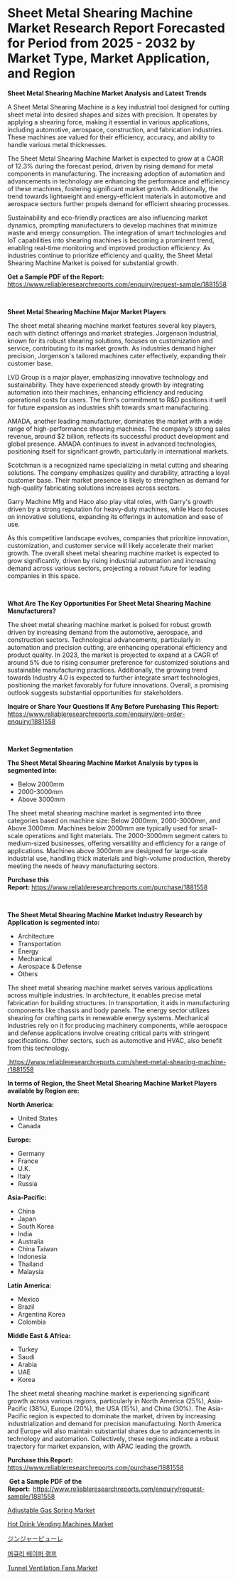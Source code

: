<p><h1>Sheet Metal Shearing Machine Market Research Report Forecasted for Period from 2025 -  2032 by Market Type, Market Application, and Region</h1></p><p><strong>Sheet Metal Shearing Machine Market Analysis and Latest Trends</strong></p>
<p><p>A Sheet Metal Shearing Machine is a key industrial tool designed for cutting sheet metal into desired shapes and sizes with precision. It operates by applying a shearing force, making it essential in various applications, including automotive, aerospace, construction, and fabrication industries. These machines are valued for their efficiency, accuracy, and ability to handle various metal thicknesses.</p><p>The Sheet Metal Shearing Machine Market is expected to grow at a CAGR of 12.3% during the forecast period, driven by rising demand for metal components in manufacturing. The increasing adoption of automation and advancements in technology are enhancing the performance and efficiency of these machines, fostering significant market growth. Additionally, the trend towards lightweight and energy-efficient materials in automotive and aerospace sectors further propels demand for efficient shearing processes. </p><p>Sustainability and eco-friendly practices are also influencing market dynamics, prompting manufacturers to develop machines that minimize waste and energy consumption. The integration of smart technologies and IoT capabilities into shearing machines is becoming a prominent trend, enabling real-time monitoring and improved production efficiency. As industries continue to prioritize efficiency and quality, the Sheet Metal Shearing Machine Market is poised for substantial growth.</p></p>
<p><strong>Get a Sample PDF of the Report:&nbsp;</strong> <a href="https://www.reliableresearchreports.com/enquiry/request-sample/1881558?utm_campaign=38&utm_medium=2&utm_source=Github&utm_content=ia&utm_term=10042025&utm_id=sheet-metal-shearing-machine">https://www.reliableresearchreports.com/enquiry/request-sample/1881558</a></p>
<p>&nbsp;</p>
<p><strong>Sheet Metal Shearing Machine Major Market Players</strong></p>
<p><p>The sheet metal shearing machine market features several key players, each with distinct offerings and market strategies. Jorgenson Industrial, known for its robust shearing solutions, focuses on customization and service, contributing to its market growth. As industries demand higher precision, Jorgenson's tailored machines cater effectively, expanding their customer base.</p><p>LVD Group is a major player, emphasizing innovative technology and sustainability. They have experienced steady growth by integrating automation into their machines, enhancing efficiency and reducing operational costs for users. The firm's commitment to R&D positions it well for future expansion as industries shift towards smart manufacturing.</p><p>AMADA, another leading manufacturer, dominates the market with a wide range of high-performance shearing machines. The company’s strong sales revenue, around $2 billion, reflects its successful product development and global presence. AMADA continues to invest in advanced technologies, positioning itself for significant growth, particularly in international markets.</p><p>Scotchman is a recognized name specializing in metal cutting and shearing solutions. The company emphasizes quality and durability, attracting a loyal customer base. Their market presence is likely to strengthen as demand for high-quality fabricating solutions increases across sectors.</p><p>Garry Machine Mfg and Haco also play vital roles, with Garry's growth driven by a strong reputation for heavy-duty machines, while Haco focuses on innovative solutions, expanding its offerings in automation and ease of use.</p><p>As this competitive landscape evolves, companies that prioritize innovation, customization, and customer service will likely accelerate their market growth. The overall sheet metal shearing machine market is expected to grow significantly, driven by rising industrial automation and increasing demand across various sectors, projecting a robust future for leading companies in this space.</p></p>
<p>&nbsp;</p>
<p><strong>What Are The Key Opportunities For Sheet Metal Shearing Machine Manufacturers?</strong></p>
<p><p>The sheet metal shearing machine market is poised for robust growth driven by increasing demand from the automotive, aerospace, and construction sectors. Technological advancements, particularly in automation and precision cutting, are enhancing operational efficiency and product quality. In 2023, the market is projected to expand at a CAGR of around 5% due to rising consumer preference for customized solutions and sustainable manufacturing practices. Additionally, the growing trend towards Industry 4.0 is expected to further integrate smart technologies, positioning the market favorably for future innovations. Overall, a promising outlook suggests substantial opportunities for stakeholders.</p></p>
<p><strong>Inquire or Share Your Questions If Any Before Purchasing This Report:</strong> <a href="https://www.reliableresearchreports.com/enquiry/pre-order-enquiry/1881558?utm_campaign=38&utm_medium=2&utm_source=Github&utm_content=ia&utm_term=10042025&utm_id=sheet-metal-shearing-machine">https://www.reliableresearchreports.com/enquiry/pre-order-enquiry/1881558</a></p>
<p>&nbsp;</p>
<p><strong>Market Segmentation</strong></p>
<p><strong>The Sheet Metal Shearing Machine Market Analysis by types is segmented into:</strong></p>
<p><ul><li>Below 2000mm</li><li>2000-3000mm</li><li>Above 3000mm</li></ul></p>
<p><p>The sheet metal shearing machine market is segmented into three categories based on machine size: Below 2000mm, 2000-3000mm, and Above 3000mm. Machines below 2000mm are typically used for small-scale operations and light materials. The 2000-3000mm segment caters to medium-sized businesses, offering versatility and efficiency for a range of applications. Machines above 3000mm are designed for large-scale industrial use, handling thick materials and high-volume production, thereby meeting the needs of heavy manufacturing sectors.</p></p>
<p><strong>Purchase this Report:&nbsp;</strong><a href="https://www.reliableresearchreports.com/purchase/1881558?utm_campaign=38&utm_medium=2&utm_source=Github&utm_content=ia&utm_term=10042025&utm_id=sheet-metal-shearing-machine">https://www.reliableresearchreports.com/purchase/1881558</a></p>
<p>&nbsp;</p>
<p><strong>The Sheet Metal Shearing Machine Market Industry Research by Application is segmented into:</strong></p>
<p><ul><li>Architecture</li><li>Transportation</li><li>Energy</li><li>Mechanical</li><li>Aerospace & Defense</li><li>Others</li></ul></p>
<p><p>The sheet metal shearing machine market serves various applications across multiple industries. In architecture, it enables precise metal fabrication for building structures. In transportation, it aids in manufacturing components like chassis and body panels. The energy sector utilizes shearing for crafting parts in renewable energy systems. Mechanical industries rely on it for producing machinery components, while aerospace and defense applications involve creating critical parts with stringent specifications. Other sectors, such as automotive and HVAC, also benefit from this technology.</p></p>
<p><a href="https://www.reliableresearchreports.com/sheet-metal-shearing-machine-r1881558?utm_campaign=38&utm_medium=2&utm_source=Github&utm_content=ia&utm_term=10042025&utm_id=sheet-metal-shearing-machine">&nbsp;https://www.reliableresearchreports.com/sheet-metal-shearing-machine-r1881558</a></p>
<p><strong>In terms of Region, the Sheet Metal Shearing Machine Market Players available by Region are:</strong></p>
<p>
    <p> <strong> North America: </strong>
        <ul>
            <li>United States</li>
            <li>Canada</li>
        </ul>
        </p> 
    <p> <strong> Europe: </strong>
        <ul>
            <li>Germany</li>
            <li>France</li>
            <li>U.K.</li>
            <li>Italy</li>
            <li>Russia</li>
        </ul>
        </p> 
    <p> <strong> Asia-Pacific: </strong>
        <ul>
            <li>China</li>
            <li>Japan</li>
            <li>South Korea</li>
            <li>India</li>
            <li>Australia</li>
            <li>China Taiwan</li>
            <li>Indonesia</li>
            <li>Thailand</li>
            <li>Malaysia</li>
        </ul>
        </p> 
    <p> <strong> Latin America: </strong>
        <ul>
            <li>Mexico</li>
            <li>Brazil</li>
            <li>Argentina Korea</li>
            <li>Colombia</li>
        </ul>
        </p> 
    <p> <strong> Middle East & Africa: </strong>
        <ul>
            <li>Turkey</li>
            <li>Saudi</li>
            <li>Arabia</li>
            <li>UAE</li>
            <li>Korea</li>
        </ul>
    </p>
    </p>
<p><p>The sheet metal shearing machine market is experiencing significant growth across various regions, particularly in North America (25%), Asia-Pacific (38%), Europe (20%), the USA (15%), and China (30%). The Asia-Pacific region is expected to dominate the market, driven by increasing industrialization and demand for precision manufacturing. North America and Europe will also maintain substantial shares due to advancements in technology and automation. Collectively, these regions indicate a robust trajectory for market expansion, with APAC leading the growth.</p></p>
<p><strong>Purchase this Report: </strong><a href="https://www.reliableresearchreports.com/purchase/1881558?utm_campaign=38&utm_medium=2&utm_source=Github&utm_content=ia&utm_term=10042025&utm_id=sheet-metal-shearing-machine">https://www.reliableresearchreports.com/purchase/1881558</a></p>
<p>&nbsp;<strong>Get a Sample PDF of the Report:&nbsp;&nbsp;</strong><a href="https://www.reliableresearchreports.com/enquiry/request-sample/1881558?utm_campaign=38&utm_medium=2&utm_source=Github&utm_content=ia&utm_term=10042025&utm_id=sheet-metal-shearing-machine">https://www.reliableresearchreports.com/enquiry/request-sample/1881558</a></p>
<p><strong></strong></p>
<p><p><a href="https://github.com/huelarnzeba29/Market-Research-Report-List-1/blob/main/adjustable-gas-spring-market.md?utm_campaign=38&utm_medium=2&utm_source=Github&utm_content=ia&utm_term=10042025&utm_id=sheet-metal-shearing-machine">Adjustable Gas Spring Market</a></p><p><a href="https://github.com/bedelibekwe58/Market-Research-Report-List-1/blob/main/hot-drink-vending-machines-market.md?utm_campaign=38&utm_medium=2&utm_source=Github&utm_content=ia&utm_term=10042025&utm_id=sheet-metal-shearing-machine">Hot Drink Vending Machines Market</a></p><p><a href="https://github.com/mohamedbakry57/Market-Research-Report-List-7/blob/main/132942454061.md?utm_campaign=38&utm_medium=2&utm_source=Github&utm_content=ia&utm_term=10042025&utm_id=sheet-metal-shearing-machine">ジンジャーピューレ</a></p><p><a href="https://github.com/laholand/Market-Research-Report-List-7/blob/main/206685154368.md?utm_campaign=38&utm_medium=2&utm_source=Github&utm_content=ia&utm_term=10042025&utm_id=sheet-metal-shearing-machine">머큐리 베이퍼 램프</a></p><p><a href="https://github.com/kmettjanksj7/Market-Research-Report-List-1/blob/main/tunnel-ventilation-fans-market.md?utm_campaign=38&utm_medium=2&utm_source=Github&utm_content=ia&utm_term=10042025&utm_id=sheet-metal-shearing-machine">Tunnel Ventilation Fans Market</a></p></p>